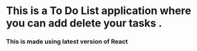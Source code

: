 <h1>This is a To Do List application where you can add delete your tasks .</h1>
<h3>This is made using latest version of React</h3>
